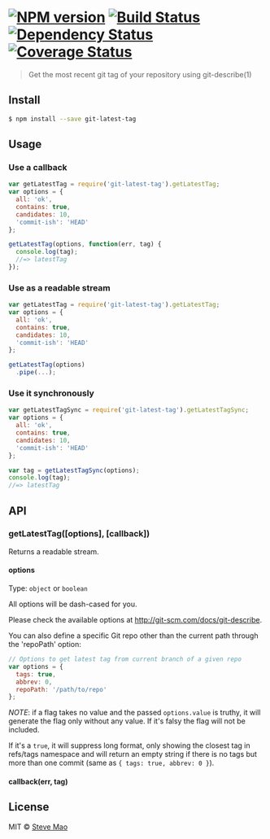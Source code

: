 #  [![NPM version][npm-image]][npm-url] [![Build Status][travis-image]][travis-url] [![Dependency Status][daviddm-image]][daviddm-url] [![Coverage Status][coveralls-image]][coveralls-url]

> Get the most recent git tag of your repository using git-describe(1)

## Install

```sh
$ npm install --save git-latest-tag
```

## Usage

### Use a callback

```js
var getLatestTag = require('git-latest-tag').getLatestTag;
var options = {
  all: 'ok',
  contains: true,
  candidates: 10,
  'commit-ish': 'HEAD'
};

getLatestTag(options, function(err, tag) {
  console.log(tag);
  //=> latestTag
});
```

### Use as a readable stream

```js
var getLatestTag = require('git-latest-tag').getLatestTag;
var options = {
  all: 'ok',
  contains: true,
  candidates: 10,
  'commit-ish': 'HEAD'
};

getLatestTag(options)
  .pipe(...);
```

### Use it synchronously

```js
var getLatestTagSync = require('git-latest-tag').getLatestTagSync;
var options = {
  all: 'ok',
  contains: true,
  candidates: 10,
  'commit-ish': 'HEAD'
};

var tag = getLatestTagSync(options);
console.log(tag);
//=> latestTag
```

## API

### getLatestTag([options], [callback])

Returns a readable stream.

#### options

Type: `object` or `boolean`

All options will be dash-cased for you.

Please check the available options at http://git-scm.com/docs/git-describe.

You can also define a specific Git repo other than the current path through the 'repoPath' option:

```js
// Options to get latest tag from current branch of a given repo
var options = {
  tags: true,
  abbrev: 0,
  repoPath: '/path/to/repo'
};
```

*NOTE*: if a flag takes no value and the passed `options.value` is truthy, it will generate the flag only without any value. If it's falsy the flag will not be included.

If it's a `true`, it will suppress long format, only showing the closest tag in refs/tags namespace and will return an empty string if there is no tags but more than one commit (same as `{ tags: true, abbrev: 0 }`).

#### callback(err, tag)

## License

MIT © [Steve Mao](https://github.com/stevemao)

[npm-image]: https://badge.fury.io/js/git-latest-tag.svg
[npm-url]: https://npmjs.org/package/git-latest-tag
[travis-image]: https://travis-ci.org/stevemao/git-latest-tag.svg?branch=master
[travis-url]: https://travis-ci.org/stevemao/git-latest-tag
[daviddm-image]: https://david-dm.org/stevemao/git-latest-tag.svg?theme=shields.io
[daviddm-url]: https://david-dm.org/stevemao/git-latest-tag
[coveralls-image]: https://coveralls.io/repos/stevemao/git-latest-tag/badge.svg
[coveralls-url]: https://coveralls.io/r/stevemao/git-latest-tag
